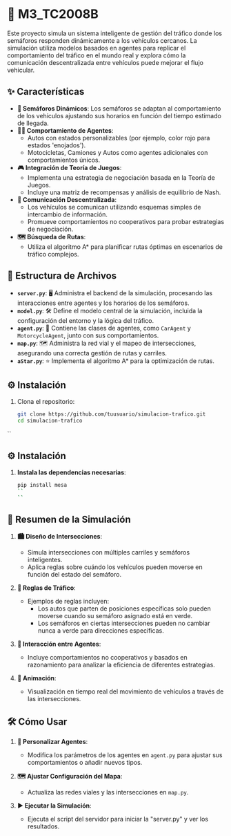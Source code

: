# 🚦 M3_TC2008B

Este proyecto simula un sistema inteligente de gestión del tráfico donde los semáforos responden dinámicamente a los vehículos cercanos. La simulación utiliza modelos basados en agentes para replicar el comportamiento del tráfico en el mundo real y explora cómo la comunicación descentralizada entre vehículos puede mejorar el flujo vehicular.

## ✨ Características

- **🚥 Semáforos Dinámicos**: Los semáforos se adaptan al comportamiento de los vehículos ajustando sus horarios en función del tiempo estimado de llegada.
- **🚗🛵 Comportamiento de Agentes**:
  - Autos con estados personalizables (por ejemplo, color rojo para estados 'enojados').
  - Motocicletas, Camiones y Autos como agentes adicionales con comportamientos únicos.
- **🎮 Integración de Teoría de Juegos**:
  - Implementa una estrategia de negociación basada en la Teoría de Juegos.
  - Incluye una matriz de recompensas y análisis de equilibrio de Nash.
- **📡 Comunicación Descentralizada**:
  - Los vehículos se comunican utilizando esquemas simples de intercambio de información.
  - Promueve comportamientos no cooperativos para probar estrategias de negociación.
- **🗺️ Búsqueda de Rutas**:
  - Utiliza el algoritmo A* para planificar rutas óptimas en escenarios de tráfico complejos.

## 📂 Estructura de Archivos

- **`server.py`**: 🖥️ Administra el backend de la simulación, procesando las interacciones entre agentes y los horarios de los semáforos.
- **`model.py`**: 🛠️ Define el modelo central de la simulación, incluida la configuración del entorno y la lógica del tráfico.
- **`agent.py`**: 🤖 Contiene las clases de agentes, como `CarAgent` y `MotorcycleAgent`, junto con sus comportamientos.
- **`map.py`**: 🗺️ Administra la red vial y el mapeo de intersecciones, asegurando una correcta gestión de rutas y carriles.
- **`aStar.py`**: ⭐ Implementa el algoritmo A* para la optimización de rutas.

## ⚙️ Instalación

1. Clona el repositorio:
   ```bash
   git clone https://github.com/tuusuario/simulacion-trafico.git
   cd simulacion-trafico
  ``
## ⚙️ Instalación

1. **Instala las dependencias necesarias**:
   ```bash
   pip install mesa
   ``
   ``
  ## 🚗 Resumen de la Simulación

1. **🏙️ Diseño de Intersecciones**:
   - Simula intersecciones con múltiples carriles y semáforos inteligentes.
   - Aplica reglas sobre cuándo los vehículos pueden moverse en función del estado del semáforo.

2. **📜 Reglas de Tráfico**:
   - Ejemplos de reglas incluyen:
     - Los autos que parten de posiciones específicas solo pueden moverse cuando su semáforo asignado está en verde.
     - Los semáforos en ciertas intersecciones pueden no cambiar nunca a verde para direcciones específicas.

3. **🤝 Interacción entre Agentes**:
   - Incluye comportamientos no cooperativos y basados en razonamiento para analizar la eficiencia de diferentes estrategias.

4. **🎥 Animación**:
   - Visualización en tiempo real del movimiento de vehículos a través de las intersecciones.

## 🛠️ Cómo Usar

1. **🔧 Personalizar Agentes**:
   - Modifica los parámetros de los agentes en `agent.py` para ajustar sus comportamientos o añadir nuevos tipos.

2. **🗺️ Ajustar Configuración del Mapa**:
   - Actualiza las redes viales y las intersecciones en `map.py`.

3. **▶️ Ejecutar la Simulación**:
   - Ejecuta el script del servidor para iniciar la "server.py" y ver los resultados.


